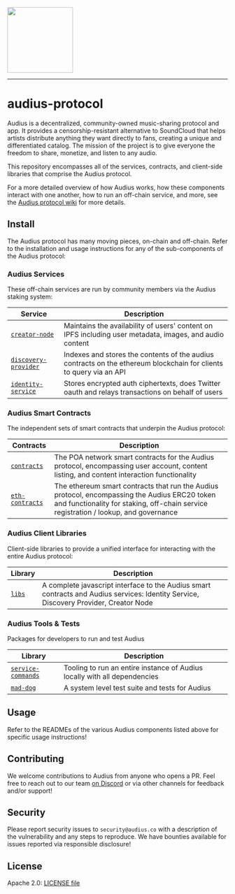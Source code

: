 <img src="https://avatars1.githubusercontent.com/u/38231615?s=400&u=c00678880596dabd2746dae13a47edbe7ea7210e&v=4" width="150px" >

---

# audius-protocol


Audius is a decentralized, community-owned music-sharing protocol and app. It provides a
censorship-resistant alternative to SoundCloud that helps artists distribute anything they
want directly to fans, creating a unique and differentiated catalog. The mission of the
project is to give everyone the freedom to share, monetize, and listen to any audio.

This repository encompasses all of the services, contracts, and client-side libraries that
comprise the Audius protocol.

For a more detailed overview of how Audius works, how these components interact with one
another, how to run an off-chain service, and more, see the [Audius protocol wiki](https://github.com/AudiusProject/audius-protocol/wiki) for more details.


## Install

The Audius protocol has many moving pieces, on-chain and off-chain. Refer to the
installation and usage instructions for any of the sub-components of the Audius protocol:

### Audius Services

These off-chain services are run by community members via the Audius staking system:

| Service                                                        | Description                                                                                       
| -- | --
| [`creator-node`](creator-node)                  | Maintains the availability of users' content on IPFS including user metadata, images, and audio content
| [`discovery-provider`](discovery-provider)      | Indexes and stores the contents of the audius contracts on the ethereum blockchain for clients to query via an API
| [`identity-service`](identity-service)          | Stores encrypted auth ciphertexts, does Twitter oauth and relays transactions on behalf of users

### Audius Smart Contracts

The independent sets of smart contracts that underpin the Audius protocol:

| Contracts                                                        | Description                                                                                       
| -- | --
| [`contracts`](https://github.com/AudiusProject/audius-protocol/tree/master/contracts)         | The POA network smart contracts for the Audius protocol, encompassing user account, content listing, and content interaction functionality
| [`eth-contracts`](https://github.com/AudiusProject/audius-protocol/tree/master/eth-contracts) | The ethereum smart contracts that run the Audius protocol, encompassing the Audius ERC20 token and functionality for staking, off-chain service registration / lookup, and governance


### Audius Client Libraries

Client-side libraries to provide a unified interface for interacting with the entire
Audius protocol:

| Library                                                        | Description                                                                                       
| -- | --
| [`libs`](https://github.com/AudiusProject/audius-protocol/tree/master/libs)     | A complete javascript interface to the Audius smart contracts and Audius services: Identity Service, Discovery Provider, Creator Node

### Audius Tools & Tests

Packages for developers to run and test Audius

| Library                                                        | Description                                                                                       
| -- | --
| [`service-commands`](https://github.com/AudiusProject/audius-protocol/tree/master/service-commands)     | Tooling to run an entire instance of Audius locally with all dependencies
| [`mad-dog`](https://github.com/AudiusProject/audius-protocol/tree/master/mad-dog)     | A system level test suite and tests for Audius

## Usage

Refer to the READMEs of the various Audius components listed above for specific usage
instructions!

## Contributing

We welcome contributions to Audius from anyone who opens a PR. Feel free to reach out to
our team [on Discord](https://discord.com/invite/yNUg2e2) or via other channels for feedback and/or support!

## Security

Please report security issues to `security@audius.co` with a description of the
vulnerability and any steps to reproduce. We have bounties available for issues reported
via responsible disclosure!

## License

Apache 2.0: [LICENSE file](https://github.com/AudiusProject/audius-protocol/blob/master/LICENSE)
